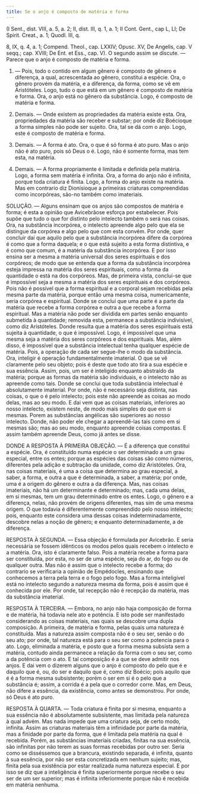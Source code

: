```yaml
---
title: Se o anjo é composto de matéria e forma
---
```


(I Sent., dist. VIII, a. 5, a. 2; II, dist. III, q. 1, a. 1; II Cont. Gent., cap L, LI; De Spirit. Creat., a. 1; Quodl. III, q. 

8, IX, q. 4, a. 1; Compend. Theol., cap. LXXIV; Opusc. XV, De Angelis, cap. V seqq.; cap. XVIII; De Ent. et Ess., cap. V).
  O segundo assim se discute. — Parece que o anjo é composto de matéria e forma.  

1. — Pois, todo o contido em algum gênero é composto de gênero e diferença, a qual, acrescentada ao gênero, constitui a espécie. Ora, o gênero provém da matéria, e a diferença, da forma, como se vê em Aristóteles. Logo, tudo o que está em um gênero é composto de matéria e forma. Ora, o anjo está no gênero da substância. Logo, é composto de matéria e forma.  

2. Demais. — Onde existem as propriedades da matéria existe esta. Ora, propriedades da matéria são receber e substar; por onde diz Boécioque a forma simples não pode ser sujeito. Ora, tal se dá com o anjo. Logo, este é composto de matéria e forma.  

3. Demais. — A forma é ato. Ora, o que é só forma é ato puro. Mas o anjo não é ato puro, pois só Deus o é. Logo, não é somente forma, mas tem esta, na matéria.  

4. Demais. — A forma propriamente é limitada e definida pela matéria. Logo, a forma sem matéria é infinita. Ora, a forma do anjo não é infinita, porque toda criatura é finita. Logo, a forma do anjo existe na matéria.  Mas em contrario diz Dionísioque a primeiras criaturas compreendidas como incorpóreas, são-no também como imateriais.  

SOLUÇÃO. — Alguns ensinam que os anjos são compostos de matéria e forma; é esta a opinião que Avicebrãose esforça por estabelecer. Pois supõe que tudo o que for distinto pelo intelecto também o será nas coisas. Ora, na substância incorpórea, o intelecto apreende algo pelo que ela se distingue da corpórea e algo pelo que com esta convém. Por onde, quer concluir daí que aquilo pelo que a substância incorpórea difere da corpórea é como que a forma daquela; e o que está sujeito a esta forma distintiva, e é como que comum, é a matéria da substância incorpórea. E por isso ensina ser a mesma a matéria universal dos seres espirituais e dos corpóreos; de modo que se entenda que a forma da substância incorpórea esteja impressa na matéria dos seres espirituais, como a forma da quantidade o está na dos corpóreos.  Mas, de primeira vista, conclui-se que é impossível seja a mesma a matéria dos seres espirituais e dos corpóreos. Pois não é possível que a forma espiritual e a corporal sejam recebidas pela mesma parte da matéria, porque então uma mesma coisa, numericamente, seria corpórea e espiritual. Donde se conclui que uma parte é a parte da matéria que recebe a forma corpórea e outra a que recebe a forma espiritual. Mas a matéria não pode ser dividida em partes senão enquanto submetida à quantidade; removida esta, permanece a substância indivisível, como diz Aristóteles. Donde resulta que a matéria dos seres espirituais está sujeita à quantidade, o que é impossível. Logo, é impossível que uma mesma seja a matéria dos seres corpóreos e dos espirituais.  Mas, além disso, é impossível que a substância intelectual tenha qualquer espécie de matéria. Pois, a operação de cada ser segue-lhe o modo da substância. Ora, inteligir é operação fundamentalmente imaterial. O que se vê claramente pelo seu objeto; pois é deste que todo ato tira a sua espécie e sua essência.  Assim, pois, um ser é inteligido enquanto abstraído da matéria; porque as formas da matéria são individuais, e o intelecto não as apreende como tais. Donde se conclui que toda substância intelectual é absolutamente imaterial.  Por onde, não é necessário seja distinta, nas coisas, o que o é pelo intelecto; pois este não apreende as coisas ao modo delas, mas ao seu modo. E dai vem que as coisas materiais, inferiores ao nosso intelecto, existem neste, de modo mais simples do que em si mesmas. Porem as substâncias angélicas são superiores ao nosso intelecto. Donde, não poder ele chegar a apreendê-las tais como em si mesmas são; mas ao seu modo, enquanto apreende coisas compostas. E assim também apreende Deus, como já antes se disse.  

DONDE A RESPOSTA À PRIMEIRA OBJEÇÃO. — É a diferença que constitui a espécie. Ora, é constituído numa espécie o ser determinado a um grau especial, entre os entes; porque as espécies das coisas são como números, diferentes pela adição e subtração da unidade, como diz Aristóteles. Ora, nas coisas materiais, é uma a coisa que determina ao grau especial, a saber, a forma, e outra a que é determinada, a saber, a matéria; por onde, uma é a origem do gênero e outra a da diferença. Mas, nas coisas imateriais, não há um determinante e determinado; mas, cada uma delas, em si mesmas, tem um grau determinado entre os entes. Logo, o gênero e a diferença, nelas, não provém de origens diferentes, mas sim de uma mesma origem. O que todavia é diferentemente compreendido pelo nosso intelecto; pois, enquanto este considera uma dessas coisas indeterminadamente, descobre nelas a noção de gênero; e enquanto determinadamente, a de diferença.  

RESPOSTA À SEGUNDA. — Essa objeção é formulada por Avicebrão. E seria necessária se fossem idênticos os modos pelos quais recebem o intelecto e a matéria. Ora, isto é claramente falso. Pois a matéria recebe a forma para ser constituída, por esta, no ser de uma espécie, seja do ar, do fogo ou de qualquer outra. Mas não é assim que o intelecto recebe a forma; do contrario se verificaria a opinião de Empédocles, ensinando que conhecemos a terra pela terra e o fogo pelo fogo. Mas a forma inteligível está no intelecto segundo a natureza mesma da forma, pois é assim que é conhecida por ele. Por onde, tal recepção não é recepção da matéria, mas da substância imaterial. 

RESPOSTA À TERCEIRA. — Embora, no anjo não haja composição de forma e de matéria, há todavia nele ato e potência. E isto pode ser manifestado considerando as coisas materiais, nas quais se descobre uma dupla composição. A primeira, de matéria e forma, pelas quais uma natureza é constituída. Mas a natureza assim composta não é o seu ser, senão o do seu ato; por onde, tal natureza está para o seu ser como a potencia para o ato. Logo, eliminada a matéria, e posto que a forma mesma subsista sem a matéria, contudo ainda permanece a relação da forma com o seu ser, como a da potência com o ato. E tal composição é a que se deve admitir nos anjos. E dai vem o dizerem alguns que o anjo é composto do pelo que é e daquilo que é, ou, do ser e daquilo que é, como diz Boécio; pois aquilo que é é a forma mesma subsistente; porém o ser em si é o pelo que a substância é; assim, a corrida é a pela que o corredor corre. Mas, em Deus, não difere a essência, da existência, como antes se demonstrou. Por onde, só Deus é ato puro.  

RESPOSTA À QUARTA. — Toda criatura é finita por si mesma, enquanto a sua essência não é absolutamente subsistente, mas limitada pela natureza à qual advém. Mas nada impede que uma criatura seja, de certo modo, infinita. Assim as criaturas materiais têm a infinidade por parte da matéria, mas a finidade por parte da forma, que é limitada pela matéria na qual é recebida. Porém, as substâncias imateriais criadas, finitas na sua essência, são infinitas por não terem as suas formas recebidas por outro ser. Seria como se disséssemos que a brancura, existindo separada, é infinita, quanto à sua essência, por não ser esta concretizada em nenhum sujeito; mas, finita pela sua existência por estar realizada numa natureza especial. E por isso se diz que a inteligência é finita superiormente porque recebe o seu ser de um ser superior; mas é infinita inferiormente porque não é recebida em matéria nenhuma.